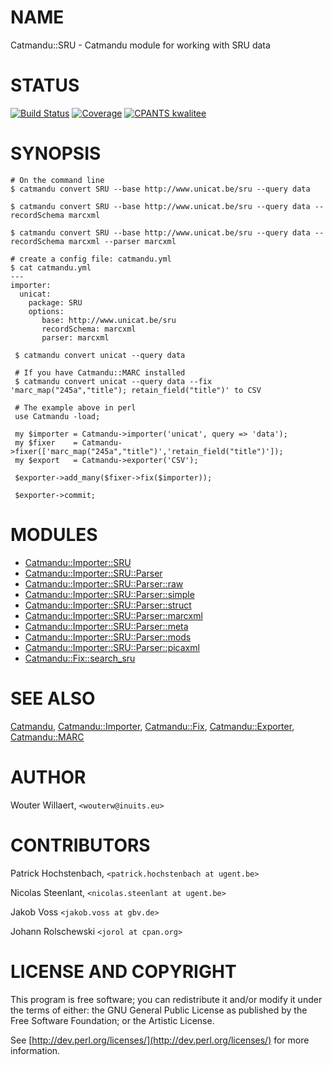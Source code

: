 # NAME

Catmandu::SRU - Catmandu module for working with SRU data

# STATUS
[![Build Status](https://travis-ci.org/LibreCat/Catmandu-SRU.svg?branch=master)](https://travis-ci.org/LibreCat/Catmandu-SRU)
[![Coverage](https://coveralls.io/repos/LibreCat/Catmandu-SRU/badge.png?branch=master)](https://coveralls.io/r/LibreCat/Catmandu-SRU)
[![CPANTS kwalitee](http://cpants.cpanauthors.org/dist/Catmandu-SRU.png)](http://cpants.cpanauthors.org/dist/Catmandu-SRU)

# SYNOPSIS

    # On the command line
    $ catmandu convert SRU --base http://www.unicat.be/sru --query data

    $ catmandu convert SRU --base http://www.unicat.be/sru --query data --recordSchema marcxml

    $ catmandu convert SRU --base http://www.unicat.be/sru --query data --recordSchema marcxml --parser marcxml

    # create a config file: catmandu.yml
    $ cat catmandu.yml
    ---
    importer:
      unicat:
        package: SRU
        options:
           base: http://www.unicat.be/sru
           recordSchema: marcxml
           parser: marcxml

     $ catmandu convert unicat --query data

     # If you have Catmandu::MARC installed
     $ catmandu convert unicat --query data --fix 'marc_map("245a","title"); retain_field("title")' to CSV

     # The example above in perl
     use Catmandu -load;

     my $importer = Catmandu->importer('unicat', query => 'data');
     my $fixer    = Catmandu->fixer(['marc_map("245a","title")','retain_field("title")']);
     my $export   = Catmandu->exporter('CSV');

     $exporter->add_many($fixer->fix($importer));

     $exporter->commit;

# MODULES

- [Catmandu::Importer::SRU](https://metacpan.org/pod/Catmandu%3A%3AImporter%3A%3ASRU)
- [Catmandu::Importer::SRU::Parser](https://metacpan.org/pod/Catmandu%3A%3AImporter%3A%3ASRU%3A%3AParser)
- [Catmandu::Importer::SRU::Parser::raw](https://metacpan.org/pod/Catmandu%3A%3AImporter%3A%3ASRU%3A%3AParser%3A%3Araw)
- [Catmandu::Importer::SRU::Parser::simple](https://metacpan.org/pod/Catmandu%3A%3AImporter%3A%3ASRU%3A%3AParser%3A%3Asimple)
- [Catmandu::Importer::SRU::Parser::struct](https://metacpan.org/pod/Catmandu%3A%3AImporter%3A%3ASRU%3A%3AParser%3A%3Astruct)
- [Catmandu::Importer::SRU::Parser::marcxml](https://metacpan.org/pod/Catmandu%3A%3AImporter%3A%3ASRU%3A%3AParser%3A%3Amarcxml)
- [Catmandu::Importer::SRU::Parser::meta](https://metacpan.org/pod/Catmandu%3A%3AImporter%3A%3ASRU%3A%3AParser%3A%3Ameta)
- [Catmandu::Importer::SRU::Parser::mods](https://metacpan.org/pod/Catmandu%3A%3AImporter%3A%3ASRU%3A%3AParser%3A%3Amods)
- [Catmandu::Importer::SRU::Parser::picaxml](https://metacpan.org/pod/Catmandu%3A%3AImporter%3A%3ASRU%3A%3AParser%3A%3Apicaxml)
- [Catmandu::Fix::search\_sru](https://metacpan.org/pod/Catmandu%3A%3AFix%3A%3Asearch_sru)

# SEE ALSO

[Catmandu](https://metacpan.org/pod/Catmandu),
[Catmandu::Importer](https://metacpan.org/pod/Catmandu%3A%3AImporter),
[Catmandu::Fix](https://metacpan.org/pod/Catmandu%3A%3AFix),
[Catmandu::Exporter](https://metacpan.org/pod/Catmandu%3A%3AExporter),
[Catmandu::MARC](https://metacpan.org/pod/Catmandu%3A%3AMARC)

# AUTHOR

Wouter Willaert, `<wouterw@inuits.eu>`

# CONTRIBUTORS

Patrick Hochstenbach, `<patrick.hochstenbach at ugent.be>`

Nicolas Steenlant, `<nicolas.steenlant at ugent.be>`

Jakob Voss `<jakob.voss at gbv.de>`

Johann Rolschewski `<jorol at cpan.org>`

# LICENSE AND COPYRIGHT

This program is free software; you can redistribute it and/or modify it
under the terms of either: the GNU General Public License as published
by the Free Software Foundation; or the Artistic License.

See [http://dev.perl.org/licenses/](http://dev.perl.org/licenses/) for more information.
